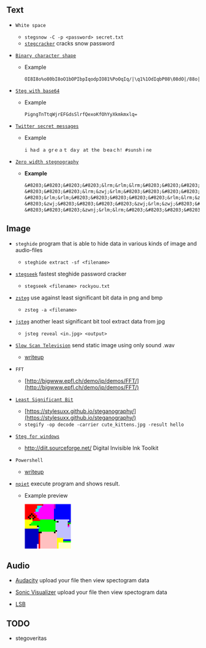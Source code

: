 ## Text

- `White space`

  - `stegsnow -C -p <password> secret.txt`
  - [`stegcracker`](https://github.com/0xHasanM/SnowCracker) cracks snow password
  
- [`Binary character shape`](https://www.dcode.fr/binary-character-shape)

  - Example
    ```
    OI8I8o%o80bI8oO1bOPIbpIqodpIO81%PoOqIq/|\q1%1OdIqbP08\08dO|/88o||oq%IbqO8ddIddII81IO//OI88Ib8opIIp8oqpd%\pqbI|/bI
    ```
    
- [`Steg with base64`](https://github.com/hecky/stegb64)
  
  - Example
    ```
    PigngTnTtqWjrEFGdsSlrfQexoKfOhYyXkmkmxlq=
    ``` 

- [`Twitter secret messages`](https://holloway.nz/steg/)
  
  - Example
    ```
    i haｄ a grｅａｔ daｙ at the ｂeaｃh! #sunshｉne                
    ```

- [`Zero width stegnography`](https://github.com/enodari/zwsp-steg-py)
  
  - **Example**
    ```
    &#8203;&#8203;&#8203;&#8203;&lrm;&rlm;&lrm;&#8203;&#8203;&#8203;&#8203;&zwnj;&zwj;&rlm;&#8203;
    &#8203;&#8203;&#8203;&lrm;&zwj;&rlm;&#8203;&#8203;&#8203;&#8203;&lrm;&zwj;&zwj;&#8203;&#8203;&#8203;
    &#8203;&rlm;&rlm;&#8203;&#8203;&#8203;&#8203;&#8203;&rlm;&lrm;&zwnj;&#8203;&#8203;&#8203;&#8203;&lrm;
    &#8203;&zwj;&#8203;&#8203;&#8203;&#8203;&zwj;&rlm;&zwj;&#8203;&#8203;&#8203;&#8203;&lrm;&#8203;&lrm;&#8203;
    &#8203;&#8203;&#8203;&zwnj;&rlm;&lrm;&#8203;&#8203;&#8203;&#8203;&lrm;&zwj;&lrm;&#8203;&#8203;&#8203;
    ```

## Image

- `steghide` program that is able to hide data in various kinds of image and audio-files

  - `steghide extract -sf <filename>`

- [`stegseek`](https://github.com/RickdeJager/stegseek) fastest steghide password cracker

  - `stegseek <filename> rockyou.txt`
  
- [`zsteg`](https://github.com/zed-0xff/zsteg) use against least significant bit data in png and bmp

  - `zsteg -a <filename>`

- [`jsteg`](https://github.com/lukechampine/jsteg) another least significant bit tool extract data from jpg  

  - `jsteg reveal <in.jpg> <output>`

- [`Slow Scan Television`](https://en.wikipedia.org/wiki/Slow-scan_television) send static image using only sound .wav

  - [writeup](https://ctftime.org/writeup/22354)

- `FFT`

  - [http://bigwww.epfl.ch/demo/ip/demos/FFT/](http://bigwww.epfl.ch/demo/ip/demos/FFT/)

- [`Least Significant Bit`](https://en.wikipedia.org/wiki/Bit_numbering#Least_significant_bit_in_digital_steganography)

  - [https://stylesuxx.github.io/steganography/](https://stylesuxx.github.io/steganography/)
  - `stegify -op decode -carrier cute_kittens.jpg -result hello`

- [`Steg for windows`](https://download.cnet.com/Steg/3000-2092_4-77792892.html)
 
  - http://diit.sourceforge.net/ Digital Invisible Ink Toolkit

- `Powershell`

  - [writeup](https://github.com/HHousen/PicoCTF-2021/blob/master/Forensics/Very%20very%20very%20Hidden/README.md)

- [`npiet`](https://www.bertnase.de/npiet/npiet-execute.php) execute program and shows result.

  - Example preview
    
    ![npiet-hello.gif](https://github.com/ByamB4/Common-CTF-Challenges/blob/main/Steganography/static/img/npiet_hello.gif)
  
## Audio

- [Audacity](https://www.audacityteam.org/) upload your file then view spectogram data

- [Sonic Visualizer](https://www.sonicvisualiser.org/) upload your file then view spectogram data

- [LSB](https://github.com/sniperline047/Audio-Steganography)

## TODO
- stegoveritas

